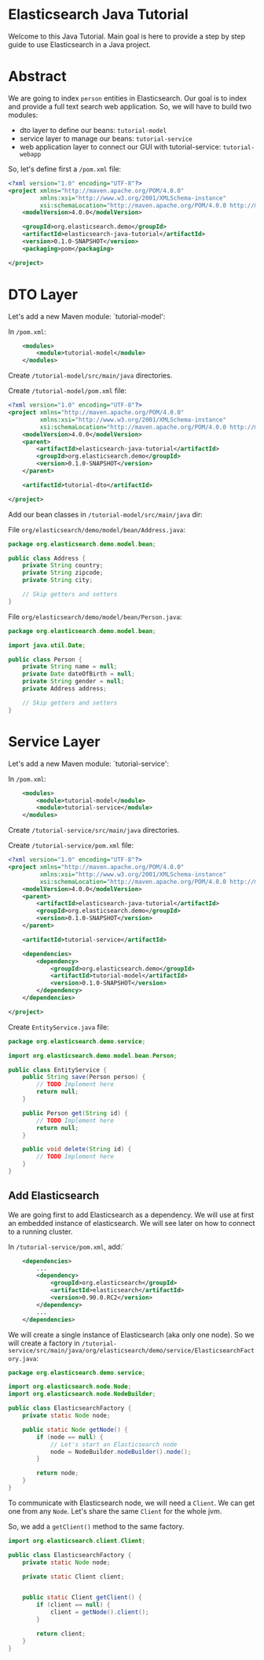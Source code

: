 Elasticsearch Java Tutorial
===========================

Welcome to this Java Tutorial. Main goal is here to provide a step by step guide to use
Elasticsearch in a Java project.


Abstract
========

We are going to index `person` entities in Elasticsearch. Our goal is to index and provide a full text search
web application.
So, we will have to build two modules:

- dto layer to define our beans: `tutorial-model`
- service layer to manage our beans: `tutorial-service`
- web application layer to connect our GUI with tutorial-service: `tutorial-webapp`

So, let's define first a `/pom.xml` file:

```xml
<?xml version="1.0" encoding="UTF-8"?>
<project xmlns="http://maven.apache.org/POM/4.0.0"
         xmlns:xsi="http://www.w3.org/2001/XMLSchema-instance"
         xsi:schemaLocation="http://maven.apache.org/POM/4.0.0 http://maven.apache.org/xsd/maven-4.0.0.xsd">
    <modelVersion>4.0.0</modelVersion>

    <groupId>org.elasticsearch.demo</groupId>
    <artifactId>elasticsearch-java-tutorial</artifactId>
    <version>0.1.0-SNAPSHOT</version>
    <packaging>pom</packaging>

</project>
```

DTO Layer
=========

Let's add a new Maven module: `tutorial-model':

In `/pom.xml`:

```xml
    <modules>
        <module>tutorial-model</module>
    </modules>
```

Create `/tutorial-model/src/main/java` directories.

Create `/tutorial-model/pom.xml` file:

```xml
<?xml version="1.0" encoding="UTF-8"?>
<project xmlns="http://maven.apache.org/POM/4.0.0"
         xmlns:xsi="http://www.w3.org/2001/XMLSchema-instance"
         xsi:schemaLocation="http://maven.apache.org/POM/4.0.0 http://maven.apache.org/xsd/maven-4.0.0.xsd">
    <modelVersion>4.0.0</modelVersion>
    <parent>
        <artifactId>elasticsearch-java-tutorial</artifactId>
        <groupId>org.elasticsearch.demo</groupId>
        <version>0.1.0-SNAPSHOT</version>
    </parent>

    <artifactId>tutorial-dto</artifactId>

</project>
```

Add our bean classes in `/tutorial-model/src/main/java` dir:

File `org/elasticsearch/demo/model/bean/Address.java`:

```java
package org.elasticsearch.demo.model.bean;

public class Address {
    private String country;
    private String zipcode;
    private String city;

    // Skip getters and setters
}
```

File `org/elasticsearch/demo/model/bean/Person.java`:

```java
package org.elasticsearch.demo.model.bean;

import java.util.Date;

public class Person {
    private String name = null;
    private Date dateOfBirth = null;
    private String gender = null;
    private Address address;

    // Skip getters and setters
}
```

Service Layer
=============

Let's add a new Maven module: `tutorial-service':

In `/pom.xml`:

```xml
    <modules>
        <module>tutorial-model</module>
        <module>tutorial-service</module>
    </modules>
```

Create `/tutorial-service/src/main/java` directories.

Create `/tutorial-service/pom.xml` file:

```xml
<?xml version="1.0" encoding="UTF-8"?>
<project xmlns="http://maven.apache.org/POM/4.0.0"
         xmlns:xsi="http://www.w3.org/2001/XMLSchema-instance"
         xsi:schemaLocation="http://maven.apache.org/POM/4.0.0 http://maven.apache.org/xsd/maven-4.0.0.xsd">
    <modelVersion>4.0.0</modelVersion>
    <parent>
        <artifactId>elasticsearch-java-tutorial</artifactId>
        <groupId>org.elasticsearch.demo</groupId>
        <version>0.1.0-SNAPSHOT</version>
    </parent>

    <artifactId>tutorial-service</artifactId>

    <dependencies>
        <dependency>
            <groupId>org.elasticsearch.demo</groupId>
            <artifactId>tutorial-model</artifactId>
            <version>0.1.0-SNAPSHOT</version>
        </dependency>
    </dependencies>

</project>
```

Create `EntityService.java` file:

```java
package org.elasticsearch.demo.service;

import org.elasticsearch.demo.model.bean.Person;

public class EntityService {
    public String save(Person person) {
        // TODO Implement here
        return null;
    }

    public Person get(String id) {
        // TODO Implement here
        return null;
    }

    public void delete(String id) {
        // TODO Implement here
    }
}
```

Add Elasticsearch
-----------------

We are going first to add Elasticsearch as a dependency. We will use at first
an embedded instance of elasticsearch. We will see later on how to connect to a
running cluster.

In `/tutorial-service/pom.xml`, add:`

```xml
    <dependencies>
        ...
        <dependency>
            <groupId>org.elasticsearch</groupId>
            <artifactId>elasticsearch</artifactId>
            <version>0.90.0.RC2</version>
        </dependency>
        ...
    </dependencies>
```

We will create a single instance of Elasticsearch (aka only one node). So we will
create a factory in `/tutorial-service/src/main/java/org/elasticsearch/demo/service/ElasticsearchFactory.java`:

```java
package org.elasticsearch.demo.service;

import org.elasticsearch.node.Node;
import org.elasticsearch.node.NodeBuilder;

public class ElasticsearchFactory {
    private static Node node;

    public static Node getNode() {
        if (node == null) {
            // Let's start an Elasticsearch node
            node = NodeBuilder.nodeBuilder().node();
        }

        return node;
    }
}
```

To communicate with Elasticsearch node, we will need a `Client`. We can get one
from any `Node`. Let's share the same `Client` for the whole jvm.

So, we add a `getClient()` method to the same factory.

```java
import org.elasticsearch.client.Client;

public class ElasticsearchFactory {
    private static Node node;

    private static Client client;


    public static Client getClient() {
        if (client == null) {
            client = getNode().client();
        }

        return client;
    }
}
```

